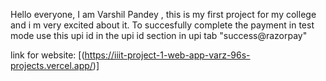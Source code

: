 Hello everyone, I am Varshil Pandey , this is my first project for my college and i m very excited about it.
To succesfully complete the payment in test mode use this upi id in the upi id section in upi tab "success@razorpay"

link for website: [(https://iiit-project-1-web-app-varz-96s-projects.vercel.app/)]
